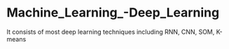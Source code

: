 # Machine_Learning_-Deep_Learning
It consists of most deep learning techniques including RNN, CNN, SOM, K-means 
